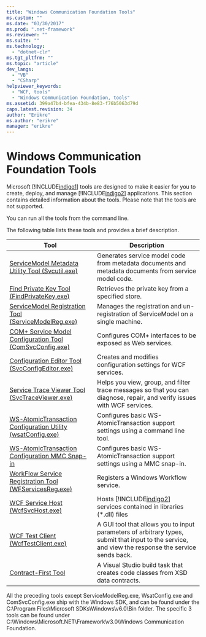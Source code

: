 ```yaml
---
title: "Windows Communication Foundation Tools"
ms.custom: ""
ms.date: "03/30/2017"
ms.prod: ".net-framework"
ms.reviewer: ""
ms.suite: ""
ms.technology: 
  - "dotnet-clr"
ms.tgt_pltfrm: ""
ms.topic: "article"
dev_langs: 
  - "VB"
  - "CSharp"
helpviewer_keywords: 
  - "WCF, tools"
  - "Windows Communication Foundation, tools"
ms.assetid: 399a47b4-bfea-434b-8e83-f76b5063d79d
caps.latest.revision: 34
author: "Erikre"
ms.author: "erikre"
manager: "erikre"
---
```

# Windows Communication Foundation Tools
Microsoft [!INCLUDE[indigo1](../../../includes/indigo1-md.md)] tools are designed to make it easier for you to create, deploy, and manage [!INCLUDE[indigo2](../../../includes/indigo2-md.md)] applications. This section contains detailed information about the tools. Please note that the tools are not supported.  
  
 You can run all the tools from the command line.  
  
 The following table lists these tools and provides a brief description.  
  
|Tool|Description|  
|----------|-----------------|  
|[ServiceModel Metadata Utility Tool (Svcutil.exe)](../../../docs/framework/wcf/servicemodel-metadata-utility-tool-svcutil-exe.md)|Generates service model code from metadata documents and metadata documents from service model code.|  
|[Find Private Key Tool (FindPrivateKey.exe)](../../../docs/framework/wcf/find-private-key-tool-findprivatekey-exe.md)|Retrieves the private key from a specified store.|  
|[ServiceModel Registration Tool (ServiceModelReg.exe)](../../../docs/framework/wcf/servicemodelreg-exe.md)|Manages the registration and un-registration of ServiceModel on a single machine.|  
|[COM+ Service Model Configuration Tool (ComSvcConfig.exe)](../../../docs/framework/wcf/com-service-model-configuration-tool-comsvcconfig-exe.md)|Configures COM+ interfaces to be exposed as Web services.|  
|[Configuration Editor Tool (SvcConfigEditor.exe)](../../../docs/framework/wcf/configuration-editor-tool-svcconfigeditor-exe.md)|Creates and modifies configuration settings for WCF services.|  
|[Service Trace Viewer Tool (SvcTraceViewer.exe)](../../../docs/framework/wcf/service-trace-viewer-tool-svctraceviewer-exe.md)|Helps you view, group, and filter trace messages so that you can diagnose, repair, and verify issues with WCF services.|  
|[WS-AtomicTransaction Configuration Utility (wsatConfig.exe)](../../../docs/framework/wcf/ws-atomictransaction-configuration-utility-wsatconfig-exe.md)|Configures basic WS-AtomicTransaction support settings using a command line tool.|  
|[WS-AtomicTransaction Configuration MMC Snap-in](../../../docs/framework/wcf/ws-atomictransaction-configuration-mmc-snap-in.md)|Configures basic WS-AtomicTransaction support settings using a MMC snap-in.|  
|[WorkFlow Service Registration Tool (WFServicesReg.exe)](../../../docs/framework/wcf/workflow-service-registration-tool-wfservicesreg-exe.md)|Registers a Windows Workflow service.|  
|[WCF Service Host (WcfSvcHost.exe)](../../../docs/framework/wcf/wcf-service-host-wcfsvchost-exe.md)|Hosts [!INCLUDE[indigo2](../../../includes/indigo2-md.md)] services contained in libraries (*.dll) files|  
|[WCF Test Client (WcfTestClient.exe)](../../../docs/framework/wcf/wcf-test-client-wcftestclient-exe.md)|A GUI tool that allows you to input parameters of arbitrary types, submit that input to the service, and view the response the service sends back.|  
|[Contract-First Tool](../../../docs/framework/wcf/contract-first-tool.md)|A Visual Studio build task that creates code classes from XSD data contracts.|  
  
 All the preceding tools except ServiceModelReg.exe, WsatConfig.exe and ComSvcConfig.exe ship with the Windows SDK, and can be found under the C:\Program Files\Microsoft SDKs\Windows\v6.0\Bin folder.  The specific 3 tools can be found under C:\Windows\Microsoft.NET\Framework\v3.0\Windows Communication Foundation.
